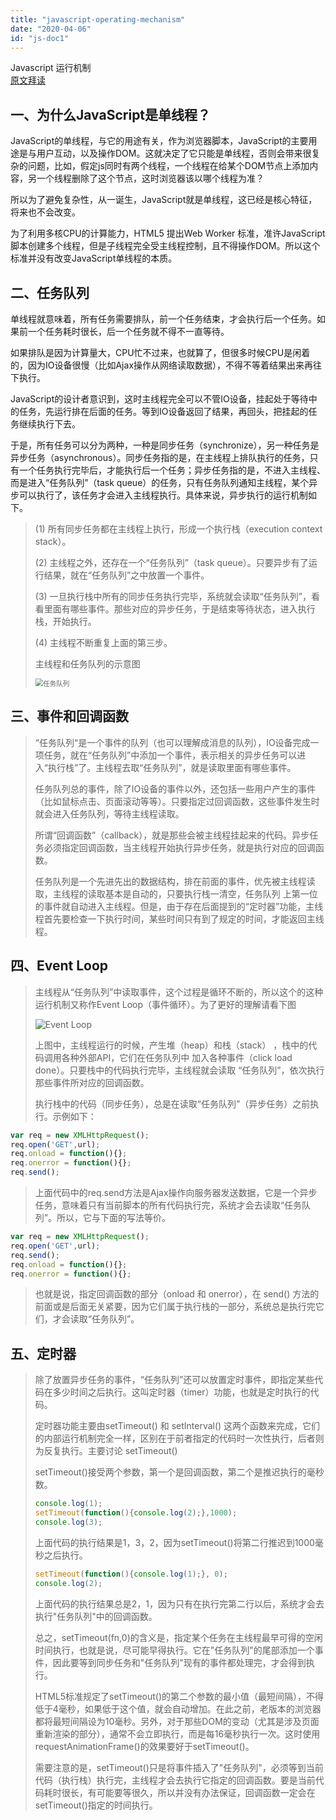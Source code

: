 ```yaml
---
title: "javascript-operating-mechanism"
date: "2020-04-06"
id: "js-doc1"
---
```

Javascript 运行机制  
[原文拜读](http://www.ruanyifeng.com/blog/2014/10/event-loop.html)

## 一、为什么JavaScript是单线程？

JavaScript的单线程，与它的用途有关，作为浏览器脚本，JavaScript的主要用途是与用户互动，以及操作DOM。这就决定了它只能是单线程，否则会带来很复杂的问题，比如，假定js同时有两个线程，一个线程在给某个DOM节点上添加内容，另一个线程删除了这个节点，这时浏览器该以哪个线程为准？  

所以为了避免复杂性，从一诞生，JavaScript就是单线程，这已经是核心特征，将来也不会改变。  

为了利用多核CPU的计算能力，HTML5 提出Web Worker 标准，准许JavaScript脚本创建多个线程，但是子线程完全受主线程控制，且不得操作DOM。所以这个标准并没有改变JavaScript单线程的本质。  

## 二、任务队列

单线程就意味着，所有任务需要排队，前一个任务结束，才会执行后一个任务。如果前一个任务耗时很长，后一个任务就不得不一直等待。  

如果排队是因为计算量大，CPU忙不过来，也就算了，但很多时候CPU是闲着的，因为IO设备很慢（比如Ajax操作从网络读取数据），不得不等着结果出来再往下执行。  

JavaScript的设计者意识到，这时主线程完全可以不管IO设备，挂起处于等待中的任务，先运行排在后面的任务。等到IO设备返回了结果，再回头，把挂起的任务继续执行下去。  

于是，所有任务可以分为两种，一种是同步任务（synchronize），另一种任务是异步任务（asynchronous）。同步任务指的是，在主线程上排队执行的任务，只有一个任务执行完毕后，才能执行后一个任务；异步任务指的是，不进入主线程、而是进入“任务队列”（task queue）的任务，只有任务队列通知主线程，某个异步可以执行了，该任务才会进入主线程执行。具体来说，异步执行的运行机制如下。

>(1) 所有同步任务都在主线程上执行，形成一个执行栈（execution context stack）。  
>
>(2) 主线程之外，还存在一个“任务队列”（task queue）。只要异步有了运行结果，就在“任务队列”之中放置一个事件。  
>
>(3) 一旦执行栈中所有的同步任务执行完毕，系统就会读取“任务队列”，看看里面有哪些事件。那些对应的异步任务，于是结束等待状态，进入执行栈，开始执行。  
>
>(4) 主线程不断重复上面的第三步。 
>
>主线程和任务队列的示意图
>
><img src="https://gitee.com/caoguangyao/upic/raw/master/uPic/renwuduilie.jpg" alt="任务队列" style="zoom:76%;" />

## 三、事件和回调函数  

>“任务队列“是一个事件的队列（也可以理解成消息的队列），IO设备完成一项任务，就在“任务队列”中添加一个事件，表示相关的异步任务可以进入“执行栈”了。主线程去取“任务队列”，就是读取里面有哪些事件。   
>
>任务队列总的事件，除了IO设备的事件以外，还包括一些用户产生的事件（比如鼠标点击、页面滚动等等）。只要指定过回调函数，这些事件发生时就会进入任务队列，等待主线程读取。  
>
>所谓“回调函数”（callback），就是那些会被主线程挂起来的代码。异步任务必须指定回调函数，当主线程开始执行异步任务，就是执行对应的回调函数。
>
>任务队列是一个先进先出的数据结构，排在前面的事件，优先被主线程读取，主线程的读取基本是自动的，只要执行栈一清空，任务队列 上第一位的事件就自动进入主线程。但是，由于存在后面提到的“定时器”功能，主线程首先要检查一下执行时间，某些时间只有到了规定的时间，才能返回主线程。  

## 四、Event Loop  

>主线程从“任务队列”中读取事件，这个过程是循环不断的，所以这个的这种运行机制又称作Event Loop（事件循环）。为了更好的理解请看下图  
>
> ![Event Loop](https://gitee.com/caoguangyao/upic/raw/master/uPic/bg2014100802.png)
>
>上图中，主线程运行的时候，产生堆（heap）和栈（stack） ，栈中的代码调用各种外部API，它们在任务队列中 加入各种事件（click load done）。只要栈中的代码执行完毕，主线程就会读取 “任务队列”，依次执行那些事件所对应的回调函数。  
>
>执行栈中的代码（同步任务），总是在读取“任务队列”（异步任务）之前执行。示例如下： 
>

```javascript
var req = new XMLHttpRequest();
req.open('GET',url);
req.onload = function(){};
req.onerror = function(){};
req.send();
```
>
>上面代码中的req.send方法是Ajax操作向服务器发送数据，它是一个异步任务，意味着只有当前脚本的所有代码执行完，系统才会去读取“任务队列”。所以，它与下面的写法等价。  
>
```javascript
var req = new XMLHttpRequest();
req.open('GET',url);
req.send();
req.onload = function(){};
req.onerror = function(){};
```

>也就是说，指定回调函数的部分（onload 和 onerror），在 send() 方法的前面或是后面无关紧要，因为它们属于执行栈的一部分，系统总是执行完它们，才会读取“任务队列”。  

## 五、定时器

>除了放置异步任务的事件，“任务队列”还可以放置定时事件，即指定某些代码在多少时间之后执行。这叫定时器（timer）功能，也就是定时执行的代码。  
>
>定时器功能主要由setTimeout() 和 setInterval() 这两个函数来完成，它们的内部运行机制完全一样，区别在于前者指定的代码时一次性执行，后者则为反复执行。主要讨论 setTimeout()  
>
>setTimeout()接受两个参数，第一个是回调函数，第二个是推迟执行的毫秒数。  
>
>```javascript
>console.log(1);
>setTimeout(function(){console.log(2);},1000);
>console.log(3);
>```
>
>上面代码的执行结果是1，3，2，因为setTimeout()将第二行推迟到1000毫秒之后执行。 
>
>```javascript
>setTimeout(function(){console.log(1);}, 0);
>console.log(2);
>```
>
>上面代码的执行结果总是2，1，因为只有在执行完第二行以后，系统才会去执行"任务队列"中的回调函数。 
>
>总之，setTimeout(fn,0)的含义是，指定某个任务在主线程最早可得的空闲时间执行，也就是说，尽可能早得执行。它在"任务队列"的尾部添加一个事件，因此要等到同步任务和"任务队列"现有的事件都处理完，才会得到执行。  
>
>HTML5标准规定了setTimeout()的第二个参数的最小值（最短间隔），不得低于4毫秒，如果低于这个值，就会自动增加。在此之前，老版本的浏览器都将最短间隔设为10毫秒。另外，对于那些DOM的变动（尤其是涉及页面重新渲染的部分），通常不会立即执行，而是每16毫秒执行一次。这时使用requestAnimationFrame()的效果要好于setTimeout()。  
>
>需要注意的是，setTimeout()只是将事件插入了"任务队列"，必须等到当前代码（执行栈）执行完，主线程才会去执行它指定的回调函数。要是当前代码耗时很长，有可能要等很久，所以并没有办法保证，回调函数一定会在setTimeout()指定的时间执行。



